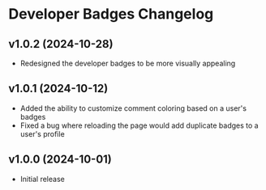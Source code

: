 # Developer Badges Changelog
## v1.0.2 (2024-10-28)
- Redesigned the developer badges to be more visually appealing

## v1.0.1 (2024-10-12)
- Added the ability to customize comment coloring based on a user's badges
- Fixed a bug where reloading the page would add duplicate badges to a user's profile

## v1.0.0 (2024-10-01)
- Initial release
